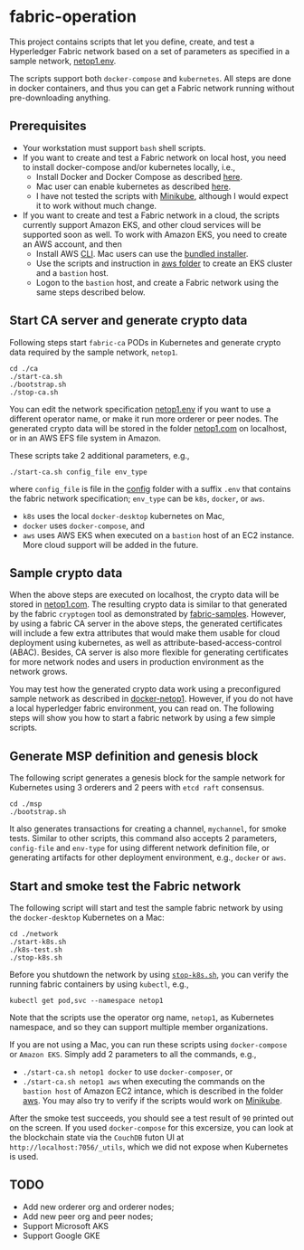 # fabric-operation

This project contains scripts that let you define, create, and test a Hyperledger Fabric network based on a set of parameters as specified in a sample network, [netop1.env](./config/netop1.env).

The scripts support both `docker-compose` and `kubernetes`.  All steps are done in docker containers, and thus you can get a Fabric network running without pre-downloading anything.

## Prerequisites
* Your workstation must support `bash` shell scripts.
* If you want to create and test a Fabric network on local host, you need to install docker-compose and/or kubernetes locally, i.e.,
  * Install Docker and Docker Compose as described [here](https://docs.docker.com/compose/install/).
  * Mac user can enable kubernetes as described [here](https://docs.docker.com/docker-for-mac/#kubernetes).
  * I have not tested the scripts with [Minikube](https://kubernetes.io/docs/tasks/tools/install-minikube/), although I would expect it to work without much change.
* If you want to create and test a Fabric network in a cloud, the scripts currently support Amazon EKS, and other cloud services will be supported soon as well. To work with Amazon EKS, you need to create an AWS account, and then
  * Install AWS [CLI](https://docs.aws.amazon.com/cli/latest/userguide/cli-chap-install.html).  Mac users can use the [bundled installer](https://docs.aws.amazon.com/cli/latest/userguide/install-macos.html).
  * Use the scripts and instruction in [aws folder](./aws) to create an EKS cluster and a `bastion` host.
  * Logon to the `bastion` host, and create a Fabric network using the same steps described below.

## Start CA server and generate crypto data
Following steps start `fabric-ca` PODs in Kubernetes and generate crypto data required by the sample network, `netop1`.
```
cd ./ca
./start-ca.sh
./bootstrap.sh
./stop-ca.sh
```
You can edit the network specification [netop1.env](./config/netop1.env) if you want to use a different operator name, or make it run more orderer or peer nodes.  The generated crypto data will be stored in the folder [netop1.com](./netop1.com) on localhost, or in an AWS EFS file system in Amazon. 

These scripts take 2 additional parameters, e.g.,
```
./start-ca.sh config_file env_type
```
where `config_file` is file in the [config](./config) folder with a suffix `.env` that contains the fabric network specification; `env_type` can be `k8s`, `docker`, or `aws`. 
* `k8s` uses the local `docker-desktop` kubernetes on Mac, 
* `docker` uses `docker-compose`, and 
* `aws` uses AWS EKS when executed on a `bastion` host of an EC2 instance.
More cloud support will be added in the future.

## Sample crypto data
When the above steps are executed on localhost, the crypto data will be stored in [netop1.com](./netop1.com/).  The resulting crypto data is similar to that generated by the fabric `cryptogen` tool as demonstrated by [fabric-samples](https://github.com/hyperledger/fabric-samples). However, by using a fabric CA server in the above steps, the generated certificates will include a few extra attributes that would make them usable for cloud deployment using kubernetes, as well as attribute-based-access-control (ABAC).  Besides, CA server is also more flexible for generating certificates for more network nodes and users in production environment as the network grows.

You may test how the generated crypto data work using a preconfigured sample network as described in [docker-netop1](./docker-netop1).  However, if you do not have a local hyperledger fabric environment, you can read on.  The following steps will show you how to start a fabric network by using a few simple scripts.

## Generate MSP definition and genesis block
The following script generates a genesis block for the sample network for Kubernetes using 3 orderers and 2 peers with `etcd raft` consensus.
```
cd ./msp
./bootstrap.sh
```
It also generates transactions for creating a channel, `mychannel`, for smoke tests.  Similar to other scripts, this command also accepts 2 parameters, `config-file` and `env-type` for using different network definition file, or generating artifacts for other deployment environment, e.g., `docker` or `aws`.

## Start and smoke test the Fabric network
The following script will start and test the sample fabric network by using the `docker-desktop` Kubernetes on a Mac:
```
cd ./network
./start-k8s.sh
./k8s-test.sh
./stop-k8s.sh
```
Before you shutdown the network by using [`stop-k8s.sh`](./network/stop-k8s.sh), you can verify the running fabric containers by using `kubectl`, e.g.,
```
kubectl get pod,svc --namespace netop1
```
Note that the scripts use the operator org name, `netop1`, as Kubernetes namespace, and so they can support multiple member organizations.

If you are not using a Mac, you can run these scripts using `docker-compose` or `Amazon EKS`. Simply add 2 parameters to all the commands, e.g.,
* `./start-ca.sh netop1 docker` to use `docker-composer`, or
* `./start-ca.sh netop1 aws` when executing the commands on the `bastion host` of Amazon EC2 intance, which is described in the folder [aws](./aws).
You may also try to verify if the scripts would work on [Minikube](https://kubernetes.io/docs/tasks/tools/install-minikube/).

After the smoke test succeeds, you should see a test result of `90` printed out on the screen. If you used `docker-compose` for this excersize, you can look at the blockchain state via the `CouchDB` futon UI at `http://localhost:7056/_utils`, which we did not expose when Kubernetes is used.

## TODO
* Add new orderer org and orderer nodes;
* Add new peer org and peer nodes;
* Support Microsoft AKS
* Support Google GKE